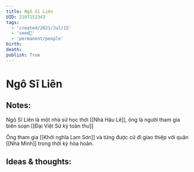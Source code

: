 ```yaml
---
title: Ngô Sĩ Liên
UID: 2107152343
tags:
  - 'created/2021/Jul/15'
  - 'seed🥜'
  - 'permanent/people'
birth: 
death: 
publish: True
---
```

# Ngô Sĩ Liên

## Notes:
Ngô Sĩ Liên là một nhà sử học thời [[Nhà Hậu Lê]], ông là người tham gia biên soạn [[Đại Việt Sử ký toàn thư]]

Ông tham gia [[Khởi nghĩa Lam Sơn]] và từng được cử đi giao thiệp với quân [[Nhà Minh]] trong thời kỳ hòa hoãn.

## Ideas & thoughts:
